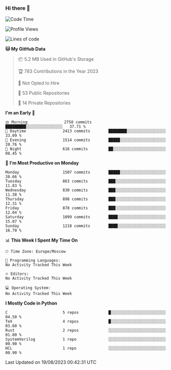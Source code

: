 ### Hi there 👋

<!--
**SemenMartynov/SemenMartynov** is a ✨ _special_ ✨ repository because its `README.md` (this file) appears on your GitHub profile.

Here are some ideas to get you started:

- 🔭 I’m currently working on ...
- 🌱 I’m currently learning ...
- 👯 I’m looking to collaborate on ...
- 🤔 I’m looking for help with ...
- 💬 Ask me about ...
- 📫 How to reach me: ...
- 😄 Pronouns: ...
- ⚡ Fun fact: ...
-->

<!--START_SECTION:waka-->
![Code Time](http://img.shields.io/badge/Code%20Time-0%20secs-blue)

![Profile Views](http://img.shields.io/badge/Profile%20Views-0-blue)

![Lines of code](https://img.shields.io/badge/From%20Hello%20World%20I%27ve%20Written-6.8%20million%20lines%20of%20code-blue)

**🐱 My GitHub Data** 

> 📦 5.2 MB Used in GitHub's Storage 
 > 
> 🏆 783 Contributions in the Year 2023
 > 
> 🚫 Not Opted to Hire
 > 
> 📜 53 Public Repositories 
 > 
> 🔑 14 Private Repositories 
 > 
**I'm an Early 🐤** 

```text
🌞 Morning                2750 commits        █████████░░░░░░░░░░░░░░░░   37.71 % 
🌆 Daytime                2413 commits        ████████░░░░░░░░░░░░░░░░░   33.09 % 
🌃 Evening                1514 commits        █████░░░░░░░░░░░░░░░░░░░░   20.76 % 
🌙 Night                  616 commits         ██░░░░░░░░░░░░░░░░░░░░░░░   08.45 % 
```
📅 **I'm Most Productive on Monday** 

```text
Monday                   1507 commits        █████░░░░░░░░░░░░░░░░░░░░   20.66 % 
Tuesday                  863 commits         ███░░░░░░░░░░░░░░░░░░░░░░   11.83 % 
Wednesday                830 commits         ███░░░░░░░░░░░░░░░░░░░░░░   11.38 % 
Thursday                 898 commits         ███░░░░░░░░░░░░░░░░░░░░░░   12.31 % 
Friday                   878 commits         ███░░░░░░░░░░░░░░░░░░░░░░   12.04 % 
Saturday                 1099 commits        ████░░░░░░░░░░░░░░░░░░░░░   15.07 % 
Sunday                   1218 commits        ████░░░░░░░░░░░░░░░░░░░░░   16.70 % 
```


📊 **This Week I Spent My Time On** 

```text
🕑︎ Time Zone: Europe/Moscow

💬 Programming Languages: 
No Activity Tracked This Week

🔥 Editors: 
No Activity Tracked This Week

💻 Operating System: 
No Activity Tracked This Week
```

**I Mostly Code in Python** 

```text
C                        5 repos             █░░░░░░░░░░░░░░░░░░░░░░░░   04.50 % 
TeX                      4 repos             █░░░░░░░░░░░░░░░░░░░░░░░░   03.60 % 
Rust                     2 repos             ░░░░░░░░░░░░░░░░░░░░░░░░░   01.80 % 
SystemVerilog            1 repo              ░░░░░░░░░░░░░░░░░░░░░░░░░   00.90 % 
HCL                      1 repo              ░░░░░░░░░░░░░░░░░░░░░░░░░   00.90 % 
```




 Last Updated on 19/08/2023 00:42:31 UTC
<!--END_SECTION:waka-->